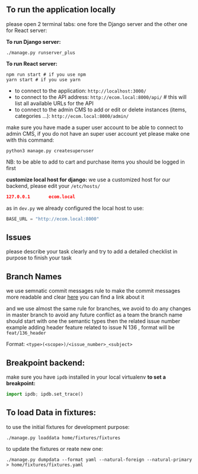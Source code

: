 ## To run the application locally

please open 2 terminal tabs:
one fore the Django server and the other one for React server:

**To run Django server:**

```console
./manage.py runserver_plus
```

**To run React server:**

```console
npm run start # if you use npm
yarn start # if you use yarn
```

- to connect to the application: `http://localhost:3000/`
- to connect to the API address: `http://ecom.local:8000/api/` # this will list all available URLs for the API
- to connect to the admin CMS to add or edit or delete instances (items, categories ...): `http://ecom.local:8000/admin/`

make sure you have made a super user account to be able to connect to admin CMS,
if you do not have an super user account yet please make one with this command:

```console
python3 manage.py createsuperuser
```

NB: to be able to add to cart and purchase items you should be logged in first

**customize local host for django:**
we use a customized host for our backend, please edit your `/etc/hosts/`

```json
127.0.0.1       ecom.local
```

as in `dev.py` we already configured the local host to use:

```python
BASE_URL = "http://ecom.local:8000"
```

## Issues

please describe your task clearly and try to add a detailed checklist in purpose to finish your task

## Branch Names

we use semnatic commit messages rule to make the commit messages more readable and clear
[here](https://gist.github.com/joshbuchea/6f47e86d2510bce28f8e7f42ae84c716) you can find a link about it

and we use almost the same rule for branches, we avoid to do any changes in master branch to avoid any future conflict as a team
the branch name should start with one the semantic types then the related issue number
example adding header feature related to issue N 136 , format will be `feat/136_header`

Format: `<type>(<scope>)/<issue_number>_<subject>`

## Breakpoint backend:

make sure you have `ipdb` installed in your local virtualenv
**to set a breakpoint:**

```python
import ipdb; ipdb.set_trace()
```

## To load Data in fixtures:

to use the initial fixtures for development purpose:

```shell
./manage.py loaddata home/fixtures/fixtures
```

to update the fixtures or reate new one:

```shell
./manage.py dumpdata --format yaml --natural-foreign --natural-primary  > home/fixtures/fixtures.yaml
```
